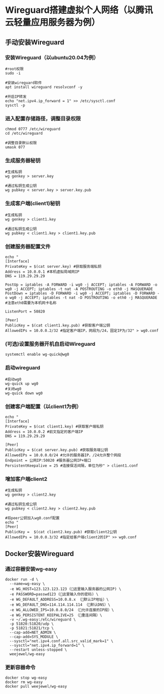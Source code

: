 # Wireguard搭建虚拟个人网络（以腾讯云轻量应用服务器为例）

## 手动安装Wireguard

### 安装Wireguard（以ubuntu20.04为例）
```
#root权限
sudo -i

#安装wireguard软件
apt install wireguard resolvconf -y

#开启IP转发
echo "net.ipv4.ip_forward = 1" >> /etc/sysctl.conf
sysctl -p
```

### 进入配置存储路径，调整目录权限
```
chmod 0777 /etc/wireguard
cd /etc/wireguard

#调整目录默认权限
umask 077
```

### 生成服务器秘钥
```
#生成私钥
wg genkey > server.key

#通过私钥生成公钥
wg pubkey < server.key > server.key.pub
```

### 生成客户端(client1)秘钥
```
#生成私钥
wg genkey > client1.key

#通过私钥生成公钥
wg pubkey < client1.key > client1.key.pub
```

### 创建服务器配置文件
```
echo "
[Interface]
PrivateKey = $(cat server.key) #获取服务端私钥
Address = 10.0.0.1 #本机虚拟局域网IP
DNS = 119.29.29.29

PostUp = iptables -A FORWARD -i wg0 -j ACCEPT; iptables -A FORWARD -o wg0 -j ACCEPT; iptables -t nat -A POSTROUTING -o eth0 -j MASQUERADE
PostDown = iptables -D FORWARD -i wg0 -j ACCEPT; iptables -D FORWARD -o wg0 -j ACCEPT; iptables -t nat -D POSTROUTING -o eth0 -j MASQUERADE
#注意eth0需要为本机网卡名称

ListenPort = 50820

[Peer]
PublicKey = $(cat client1.key.pub) #获取客户端公钥
AllowedIPs = 10.0.0.2/32 #指定客户端IP，网段为/24，固定IP为/32" > wg0.conf
```

### (可选)设置服务器开机自启动Wireguard
```
systemctl enable wg-quick@wg0
```

### 启动wireguard
```
#启动wg0
wg-quick up wg0
#关闭wg0
wg-quick down wg0
```

### 创建客户端配置（以client1为例）
```
echo "
[Interface]
PrivateKey = $(cat client1.key) #获取客户端私钥
Address = 10.0.0.2 #前文指定的客户端IP
DNS = 119.29.29.29

[Peer]
PublicKey = $(cat server.key.pub) #获取服务端公钥
AllowedIPs = 10.0.0.0/24 #允许的服务器IP，/24允许整个网段
Endpoint = 公网IP:50820 #服务器公网IP+端口
PersistentKeepalive = 25 #连接保活间隔，单位为秒" > client1.conf
```

### 增加客户端client2
```
#生成私钥
wg genkey > client2.key

#通过私钥生成公钥
wg pubkey < client2.key > client2.key.pub

#将peer公钥加入wg0.conf配置
echo "
[Peer]
PublicKey =  $(cat client2.key.pub) #获取client2公钥
AllowedIPs = 10.0.0.3/32 #指定给客户端client2的IP" >> wg0.conf

```


## Docker安装Wireguard
### 通过容器安装wg-easy
```
docker run -d \
  --name=wg-easy \
  -e WG_HOST=123.123.123.123 (🚨这里输入服务器的公网IP) \
  -e PASSWORD=passwd123 (🚨这里输入你的密码) \
  -e WG_DEFAULT_ADDRESS=10.0.8.x （🚨默认IP地址）\
  -e WG_DEFAULT_DNS=114.114.114.114 （🚨默认DNS）\
  -e WG_ALLOWED_IPS=10.0.8.0/24 （🚨允许连接的IP段）\
  -e WG_PERSISTENT_KEEPALIVE=25 （🚨重连间隔）\
  -v ~/.wg-easy:/etc/wireguard \
  -p 51820:51820/udp \
  -p 51821:51821/tcp \
  --cap-add=NET_ADMIN \
  --cap-add=SYS_MODULE \
  --sysctl="net.ipv4.conf.all.src_valid_mark=1" \
  --sysctl="net.ipv4.ip_forward=1" \
  --restart unless-stopped \
  weejewel/wg-easy
```

### 更新容器命令
```
docker stop wg-easy
docker rm wg-easy
docker pull weejewel/wg-easy
```
